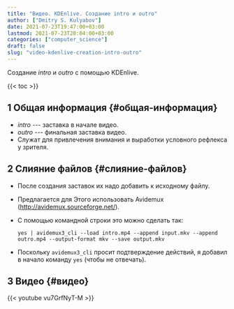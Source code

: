 ```yaml
---
title: "Видео. KDEnlive. Создание intro и outro"
author: ["Dmitry S. Kulyabov"]
date: 2021-07-23T19:47:00+03:00
lastmod: 2021-07-23T20:04:00+03:00
categories: ["computer_science"]
draft: false
slug: "video-kdenlive-creation-intro-outro"
---
```


Создание _intro_ и _outro_ с помощью KDEnlive.

<!--more-->

{{< toc >}}


## <span class="section-num">1</span> Общая информация {#общая-информация}

-   _intro_ --- заставка в начале видео.
-   _outro_ --- финальная заставка видео.
-   Служат для привлечения внимания и выработки условного рефлекса у зрителя.


## <span class="section-num">2</span> Слияние файлов {#слияние-файлов}

-   После создания заставок их надо добавить к исходному файлу.
-   Предлагается для Этого использовать Avidemux (<http://avidemux.sourceforge.net/>).
-   С помощью командной строки это можно сделать так:

    ```shell
    yes | avidemux3_cli --load intro.mp4 --append input.mkv --append outro.mp4 --output-format mkv --save output.mkv
    ```
-   Поскольку `avidemux3_cli` просит подтверждение действий, я добавил в начало команду `yes` (чтобы не отвечать).


## <span class="section-num">3</span> Видео {#видео}

{{< youtube vu7GrfNyT-M >}}
